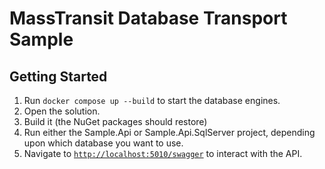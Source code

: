 # MassTransit Database Transport Sample

## Getting Started

1. Run `docker compose up --build` to start the database engines.
2. Open the solution.
3. Build it (the NuGet packages should restore)
4. Run either the Sample.Api or Sample.Api.SqlServer project, depending upon which database you want to use.
5. Navigate to [`http://localhost:5010/swagger`](http://localhost:5010/swagger) to interact with the API.
